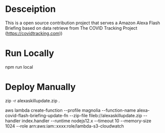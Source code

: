 # Desceiption 
This is a open source contribution project that serves a Amazon Alexa Flash Briefing based on data retrieve from The COVID Tracking Project (https://covidtracking.com)) 

# Run Locally
npm run local

# Deploy Manually 
zip -r alexaskillupdate.zip .

aws lambda create-function --profile magnolia --function-name alexa-covid-flash-briefing-update-fn --zip-file fileb://alexaskillupdate.zip --handler index.handler --runtime nodejs12.x --timeout 10 --memory-size 1024 --role arn:aws:iam::xxxx:role/lambda-s3-cloudwatch